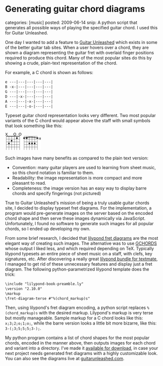 Generating guitar chord diagrams
================================
categories: [music]
posted: 2009-06-14
snip: A python script that generates all possible ways of playing the specified guitar
  chord. I used this for Guitar Unleashed.



One day I wanted to add a feature to [Guitar Unleashed][] which exists
in some of the better guitar tab sites. When a user hovers over a chord,
they are shown a diagram representing the guitar fret with overlaid
finger positions required to produce this chord. Many of the most
popular sites do this by showing a crude, plain-text representation of
the chord.

For example, a C chord is shown as follows:

    e ---|---|---|---|---|
    B -x-|---|---|---|---|
    G ---|---|---|---|---|
    D ---|-x-|---|---|---|
    A ---|---|-x-|---|---|
    E ---|---|-o-|---|---|

Typeset guitar chord representation looks very different. Two most
popular variants of the C chord would appear above the staff with small
symbols that look something like this: 

![C][]
![C_1][] 

Such images have many benefits as compared to the plain text version:

-   Convention: many guitar players are used to learning from sheet
    music, so this chord notation is familiar to them.
-   Readability: the image representation is more compact and more
    pleasant to read.
-   Completeness: the image version has an easy way to display barre
    chords and specify fingerings (not pictured)

True to Guitar Unleashed's mission of being a truly usable guitar chords
site, I decided to display typeset fret diagrams. For the
implementation, a program would pre-generate images on the server based
on the encoded chord shape and then serve these images dynamically via
JavaScript. Unfortunately, I found no software to generate such images
for all popular chords, so I ended up developing my own. 

From some brief
research, I decided that [lilypond fret diagrams][] are the most elegant
way of creating such images. The alternative was to use [GCHORDS][]
whose output I liked less, and which required depending on TeX.
Typically lilypond typesets an entire piece of sheet music on a staff,
with clefs, key signatures, etc. After discovering a really great
[lilypond bundle for textmate][], I managed to get rid of these
unnecessary features and display just a fret diagram. The following
python-parametrized lilypond template does the trick:

    \include "lilypond-book-preamble.ly"
    \version "2.10.0"
    \markup
    \fret-diagram-terse #"%(chord_markup)s"

Then, using lilypond's fret diagram encoding, a python script replaces
`%(chord_markup)s` with the desired markup. Lilypond's markup is very
terse but mostly manageable. Sample markup for a C chord looks like
this: `x;3;2;o;1;o;`, while the barre version looks a little bit more
bizarre, like this: `3-(;3;5;5;5;3-);`. 

My python program contains a list of chord shapes for the most popular chords,
encoded in the manner above, then outputs images for each chord and variant
into a directory.  I've made it [available for download][], in case your next
project needs generated fret diagrams with a highly customizable look. You can
also see the diagrams live at [guitarunleashed.com][Guitar Unleashed].

  [Guitar Unleashed]: http://www.guitarunleashed.com
  [C]: C.png "C"
  [C_1]: C_1.png "C_1"
  [lilypond fret diagrams]: http://lilypond.org/doc/v2.9/Documentation/user/lilypond/Fret-diagrams
  [GCHORDS]: http://www.aei.mpg.de/~peekas/gchords/
  [lilypond bundle for textmate]: http://netcetera.org/cgi-bin/tmbundles.cgi#Lilypond
  [available for download]: chord-image-generator.zip

